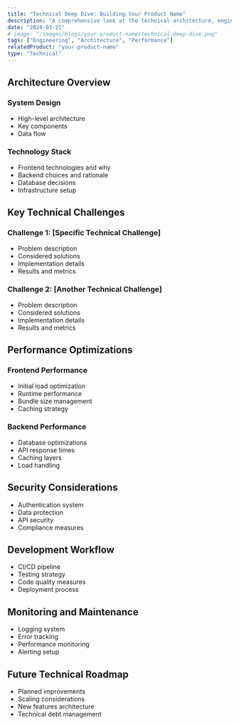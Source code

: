 ```yaml
---
title: "Technical Deep Dive: Building Your Product Name"
description: "A comprehensive look at the technical architecture, engineering decisions, and performance optimizations in Your Product Name."
date: "2024-03-21"
# image: "/images/blogs/your-product-name/technical-deep-dive.png"
tags: ["Engineering", "Architecture", "Performance"]
relatedProduct: "your-product-name"
type: "Technical"
---
```


## Architecture Overview

### System Design
- High-level architecture
- Key components
- Data flow

### Technology Stack
- Frontend technologies and why
- Backend choices and rationale
- Database decisions
- Infrastructure setup

## Key Technical Challenges

### Challenge 1: [Specific Technical Challenge]
- Problem description
- Considered solutions
- Implementation details
- Results and metrics

### Challenge 2: [Another Technical Challenge]
- Problem description
- Considered solutions
- Implementation details
- Results and metrics

## Performance Optimizations

### Frontend Performance
- Initial load optimization
- Runtime performance
- Bundle size management
- Caching strategy

### Backend Performance
- Database optimizations
- API response times
- Caching layers
- Load handling

## Security Considerations

- Authentication system
- Data protection
- API security
- Compliance measures

## Development Workflow

- CI/CD pipeline
- Testing strategy
- Code quality measures
- Deployment process

## Monitoring and Maintenance

- Logging system
- Error tracking
- Performance monitoring
- Alerting setup

## Future Technical Roadmap

- Planned improvements
- Scaling considerations
- New features architecture
- Technical debt management 